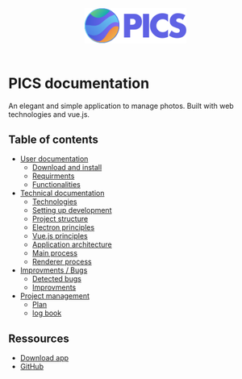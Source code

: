 <div align="center" style="margin-bottom:60px;">
  <img src="logo.svg" width="40%"/>
</div>

# PICS documentation

An elegant and simple application to manage photos. Built with web technologies and vue.js.

## Table of contents

- [User documentation](userdoc/userdoc.html)
    - [Download and install](userdoc/installation.html)
    - [Requirments](userdoc/useit.html)
    - [Functionalities](userdoc/features.html)
- [Technical documentation](techdoc/techdoc.html)
    - [Technologies](techdoc/technologies.html)
    - [Setting up development](techdoc/setting-up-development.html)
    - [Project structure](techdoc/project-stucture.html)
    - [Electron principles](techdoc/electron.html)
    - [Vue.js principles]()
    - [Application architecture]()
    - [Main process]()
    - [Renderer process]()
- [Improvments / Bugs]()
    - [Detected bugs]()
    - [Improvments]()
-  [Project management]()
    - [Plan]()
    - [log book]()
    
## Ressources

- [Download app](#)
- [GitHub](#)